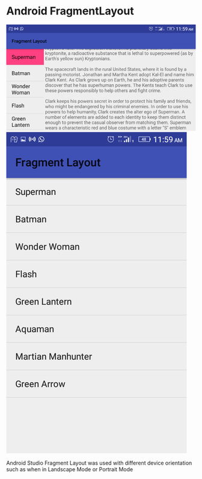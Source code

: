 # Android FragmentLayout

![Image of App](https://raw.githubusercontent.com/vicksEmmanuel/Android-Fragment-Layout/master/screenshot_2.png)
![Image of App](https://raw.githubusercontent.com/vicksEmmanuel/Android-Fragment-Layout/master/screenshot.png)

Android Studio Fragment Layout was used with different device orientation such as when in Landscape Mode or Portrait Mode

